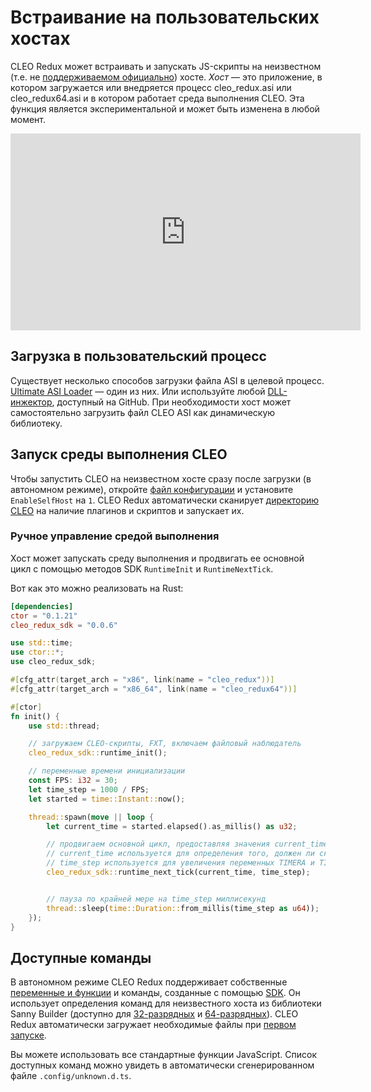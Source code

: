 # Встраивание на пользовательских хостах

CLEO Redux может встраивать и запускать JS-скрипты на неизвестном (т.е. не [поддерживаемом официально](./introduction.md#supported-releases)) хосте.  *Хост* — это приложение, в котором загружается или внедряется процесс cleo_redux.asi или cleo_redux64.asi и в котором работает среда выполнения CLEO. Эта функция является экспериментальной и может быть изменена в любой момент.

<iframe width="560" height="315" src="https://www.youtube.com/embed/rk2LvDt7UkI" title="YouTube video player" frameborder="0" allow="accelerometer; autoplay; clipboard-write; encrypted-media; gyroscope; picture-in-picture" allowfullscreen></iframe>

## Загрузка в пользовательский процесс

Существует несколько способов загрузки файла ASI в целевой процесс. [Ultimate ASI Loader](https://github.com/ThirteenAG/Ultimate-ASI-Loader/releases) — один из них. Или используйте любой [DLL-инжектор](https://github.com/search?q=dll+injector), доступный на GitHub. При необходимости хост может самостоятельно загрузить файл CLEO ASI как динамическую библиотеку.

## Запуск среды выполнения CLEO

Чтобы запустить CLEO на неизвестном хосте сразу после загрузки (в автономном режиме), откройте [файл конфигурации](./config.md) и установите `EnableSelfHost` на `1`. CLEO Redux автоматически сканирует [директорию CLEO](./cleo-directory.md) на наличие плагинов и скриптов и запускает их.

### Ручное управление средой выполнения

Хост может запускать среду выполнения и продвигать ее основной цикл с помощью методов SDK `RuntimeInit` и `RuntimeNextTick`.

Вот как это можно реализовать на Rust:

```toml
[dependencies]
ctor = "0.1.21"
cleo_redux_sdk = "0.0.6"
```

```rust
use std::time;
use ctor::*;
use cleo_redux_sdk;

#[cfg_attr(target_arch = "x86", link(name = "cleo_redux"))]
#[cfg_attr(target_arch = "x86_64", link(name = "cleo_redux64"))]

#[ctor]
fn init() {
    use std::thread;

    // загружаем CLEO-скрипты, FXT, включаем файловый наблюдатель
    cleo_redux_sdk::runtime_init();

    // переменные времени инициализации
    const FPS: i32 = 30;
    let time_step = 1000 / FPS;
    let started = time::Instant::now();

    thread::spawn(move || loop {
        let current_time = started.elapsed().as_millis() as u32;

        // продвигаем основной цикл, предоставляя значения current_time и time_step
        // current_time используется для определения того, должен ли скрипт "просыпаться" после команды ожидания.
        // time_step используется для увеличения переменных TIMERA и TIMERB
        cleo_redux_sdk::runtime_next_tick(current_time, time_step);


        // пауза по крайней мере на time_step миллисекунд
        thread::sleep(time::Duration::from_millis(time_step as u64));
    });
}
```

## Доступные команды

В автономном режиме CLEO Redux поддерживает собственные [переменные и функции](./js-bindings.md) и команды, созданные с помощью [SDK](./using-sdk.md). Он использует определения команд для неизвестного хоста из библиотеки Sanny Builder (доступно для [32-разрядных](https://library.sannybuilder.com/#/unknown_x86) и [64-разрядных](https://library.sannybuilder.com/#/unknown_x64)). CLEO Redux автоматически загружает необходимые файлы при [первом запуске](./prerequisites.md).

Вы можете использовать все стандартные функции JavaScript.  Список доступных команд можно увидеть в автоматически сгенерированном файле `.config/unknown.d.ts`.
